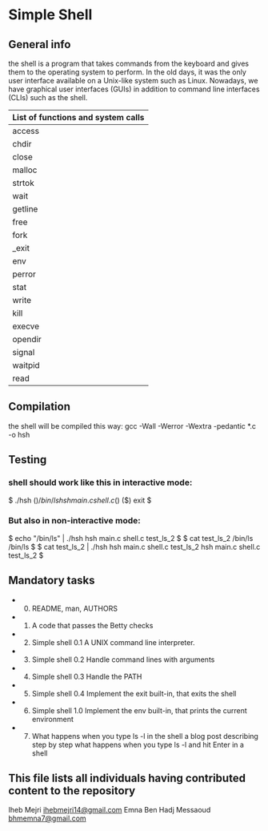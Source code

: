 # Simple Shell

## General info
the shell is a program that takes commands from the keyboard and gives them to the operating system to perform.
In the old days, it was the only user interface available on a Unix-like system such as Linux.
Nowadays, we have graphical user interfaces (GUIs) in addition to command line interfaces (CLIs) such as the shell.

|  List of functions and system calls |
| ------------------------------------- |
|  access |
|  chdir |
|  close |
|  malloc |
|  strtok |
|  wait |
|  getline |
|  free |
|  fork |
|  _exit |
|  env |
|  perror |
|  stat |
|  write |
|  kill |
|  execve |
|  opendir |
|  signal |
|  waitpid |
|  read |

## Compilation
the shell will be compiled this way:
gcc -Wall -Werror -Wextra -pedantic *.c -o hsh

## Testing
### shell should work like this in interactive mode:
$ ./hsh
($) /bin/ls
hsh main.c shell.c
($)
($) exit
$

### But also in non-interactive mode:
$ echo "/bin/ls" | ./hsh
hsh main.c shell.c test_ls_2
$
$ cat test_ls_2
/bin/ls
/bin/ls
$
$ cat test_ls_2 | ./hsh
hsh main.c shell.c test_ls_2
hsh main.c shell.c test_ls_2
$

## Mandatory tasks
* 0. README, man, AUTHORS
* 1. A code that passes the Betty checks
* 2. Simple shell 0.1
 A UNIX command line interpreter.
* 3. Simple shell 0.2
 Handle command lines with arguments
* 4. Simple shell 0.3
 Handle the PATH
* 5. Simple shell 0.4
 Implement the exit built-in, that exits the shell
* 6. Simple shell 1.0
 Implement the env built-in, that prints the current environment
* 7. What happens when you type ls -l in the shell 
a blog post describing step by step what happens when you type ls -l and hit Enter in a shell
## This file lists all individuals having contributed content to the repository
Iheb Mejri <ihebmejri14@gmail.com>
Emna Ben Hadj Messaoud <bhmemna7@gmail.com>
